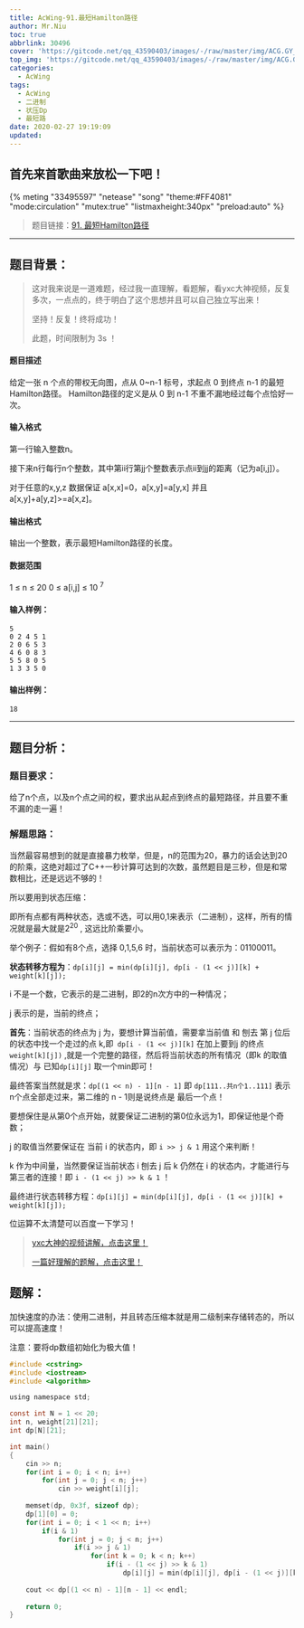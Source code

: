```yaml
---
title: AcWing-91.最短Hamilton路径
author: Mr.Niu
toc: true
abbrlink: 30496
cover: 'https://gitcode.net/qq_43590403/images/-/raw/master/img/ACG.GY_09.jpg'
top_img: 'https://gitcode.net/qq_43590403/images/-/raw/master/img/ACG.GY_09.jpg'
categories:
  - AcWing
tags:
  - AcWing
  - 二进制
  - 状压Dp
  - 最短路
date: 2020-02-27 19:19:09
updated:
---
```






## 首先来首歌曲来放松一下吧！

{% meting "33495597" "netease" "song" "theme:#FF4081" "mode:circulation" "mutex:true" "listmaxheight:340px" "preload:auto"  %}



> 题目链接：[91. 最短Hamilton路径](https://www.acwing.com/problem/content/93/)

---



## 题目背景：



> 这对我来说是一道难题，经过我一直理解，看题解，看yxc大神视频，反复多次，一点点的，终于明白了这个思想并且可以自己独立写出来！
>
> 坚持！反复！终将成功！
>
> 此题，时间限制为 3s ！

#### 题目描述



给定一张 n 个点的带权无向图，点从 0~n-1 标号，求起点 0 到终点 n-1 的最短Hamilton路径。 Hamilton路径的定义是从 0 到 n-1 不重不漏地经过每个点恰好一次。

#### 输入格式

第一行输入整数n。

接下来n行每行n个整数，其中第ii行第jj个整数表示点ii到jj的距离（记为a[i,j]）。

对于任意的x,y,z 数据保证 a[x,x]=0，a[x,y]=a[y,x] 并且 a[x,y]+a[y,z]>=a[x,z]。

#### 输出格式

输出一个整数，表示最短Hamilton路径的长度。

#### 数据范围

1 ≤ n ≤ 20
0 ≤ a[i,j] ≤ 10 <sup>7</sup>

#### 输入样例：

```
5
0 2 4 5 1
2 0 6 5 3
4 6 0 8 3
5 5 8 0 5
1 3 3 5 0
```

#### 输出样例：

```
18
```

---



## 题目分析：

### 题目要求：



给了n个点，以及n个点之间的权，要求出从起点到终点的最短路径，并且要不重不漏的走一遍！

### 解题思路：



当然最容易想到的就是直接暴力枚举，但是，n的范围为20，暴力的话会达到20的阶乘，这绝对超过了C++一秒计算可达到的次数，虽然题目是三秒，但是和常数相比，还是远远不够的！

所以要用到状态压缩：

即所有点都有两种状态，选或不选，可以用0,1来表示（二进制），这样，所有的情况就是最大就是2<sup>20</sup> , 这远比阶乘要小。

举个例子：假如有8个点，选择 0,1,5,6 时，当前状态可以表示为：01100011。

**状态转移方程为**：`dp[i][j] = min(dp[i][j], dp[i - (1 << j)][k] + weight[k][j]);`

i 不是一个数，它表示的是二进制，即2的n次方中的一种情况；

j 表示的是，当前的终点；

**首先**：当前状态的终点为 j 为，要想计算当前值，需要拿当前值 和 刨去 第 j 位后的状态中找一个走过的点 k,即` dp[i - (1 << j)][k]` 在加上要到j 的终点 `weight[k][j])` ,就是一个完整的路径，然后将当前状态的所有情况（即k 的取值情况）与 已知`dp[i][j]` 取一个min即可！

最终答案当然就是求：`dp[(1 << n) - 1][n - 1]` 即 `dp[111..共n个1..111]` 表示n个点全部走过来，第二维的 n - 1则是说终点是 最后一个点！

要想保住是从第0个点开始，就要保证二进制的第0位永远为1，即保证他是个奇数；

j 的取值当然要保证在 当前 i 的状态内，即 `i >> j & 1` 用这个来判断！

k 作为中间量，当然要保证当前状态 i 刨去 j 后 k 仍然在 i 的状态内，才能进行与第三者的连接！即 `i - (1 << j) >> k & 1` ！

最终进行状态转移方程：`dp[i][j] = min(dp[i][j], dp[i - (1 << j)][k] + weight[k][j]);`



位运算不太清楚可以百度一下学习！



> [yxc大神的视频讲解，点击这里！](https://www.acwing.com/problem/content/video/93/)
>
> [一篇好理解的题解，点击这里！](https://www.acwing.com/solution/acwing/content/7611/)



## 题解：



加快速度的办法：使用二进制，并且转态压缩本就是用二级制来存储转态的，所以可以提高速度！



注意：要将dp数组初始化为极大值！



```c
#include <cstring>
#include <iostream>
#include <algorithm>

using namespace std;

const int N = 1 << 20;
int n, weight[21][21];
int dp[N][21];

int main()
{
    cin >> n;
    for(int i = 0; i < n; i++)
        for(int j = 0; j < n; j++)
            cin >> weight[i][j];
    
    memset(dp, 0x3f, sizeof dp);
    dp[1][0] = 0;
    for(int i = 0; i < 1 << n; i++)
    	if(i & 1)
        	for(int j = 0; j < n; j++)
            	if(i >> j & 1)
                	for(int k = 0; k < n; k++)
                    	if(i - (1 << j) >> k & 1)
                        	dp[i][j] = min(dp[i][j], dp[i - (1 << j)][k] + weight[k][j]);
    
    cout << dp[(1 << n) - 1][n - 1] << endl;
    
    return 0;
}
```


